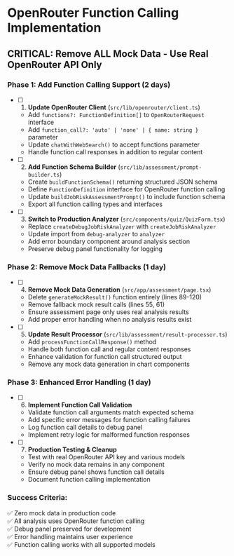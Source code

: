 # OpenRouter Function Calling Implementation

## CRITICAL: Remove ALL Mock Data - Use Real OpenRouter API Only

### Phase 1: Add Function Calling Support (2 days)
- [ ] 1. **Update OpenRouter Client** (`src/lib/openrouter/client.ts`)
  - Add `functions?: FunctionDefinition[]` to `OpenRouterRequest` interface
  - Add `function_call?: 'auto' | 'none' | { name: string }` parameter
  - Update `chatWithWebSearch()` to accept functions parameter
  - Handle function call responses in addition to regular content

- [ ] 2. **Add Function Schema Builder** (`src/lib/assessment/prompt-builder.ts`)
  - Create `buildFunctionSchema()` returning structured JSON schema
  - Define `FunctionDefinition` interface for OpenRouter function calling
  - Update `buildJobRiskAssessmentPrompt()` to include function schema
  - Export all function calling types and interfaces

- [ ] 3. **Switch to Production Analyzer** (`src/components/quiz/QuizForm.tsx`)
  - Replace `createDebugJobRiskAnalyzer` with `createJobRiskAnalyzer`
  - Update import from `debug-analyzer` to `analyzer`
  - Add error boundary component around analysis section
  - Preserve debug panel functionality for logging

### Phase 2: Remove Mock Data Fallbacks (1 day)
- [ ] 4. **Remove Mock Data Generation** (`src/app/assessment/page.tsx`)
  - Delete `generateMockResult()` function entirely (lines 89-120)
  - Remove fallback mock result calls (lines 55, 61)
  - Ensure assessment page only uses real analysis results
  - Add proper error handling when no analysis results exist

- [ ] 5. **Update Result Processor** (`src/lib/assessment/result-processor.ts`)
  - Add `processFunctionCallResponse()` method
  - Handle both function call and regular content responses
  - Enhance validation for function call structured output
  - Remove any mock data generation in chart components

### Phase 3: Enhanced Error Handling (1 day)
- [ ] 6. **Implement Function Call Validation**
  - Validate function call arguments match expected schema
  - Add specific error messages for function calling failures
  - Log function call details to debug panel
  - Implement retry logic for malformed function responses

- [ ] 7. **Production Testing & Cleanup**
  - Test with real OpenRouter API key and various models
  - Verify no mock data remains in any component
  - Ensure debug panel shows function call details
  - Document function calling implementation

### Success Criteria:
✅ Zero mock data in production code  
✅ All analysis uses OpenRouter function calling  
✅ Debug panel preserved for development  
✅ Error handling maintains user experience  
✅ Function calling works with all supported models